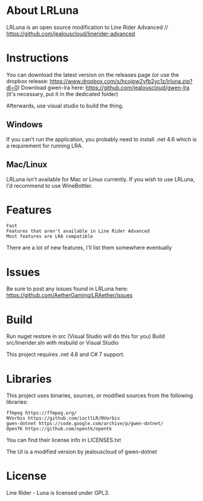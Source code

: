 # About LRLuna

LRLuna is an open source modification to Line Rider Advanced // https://github.com/jealouscloud/linerider-advanced
# Instructions

You can download the latest version on the releases page (or use the dropbox release: https://www.dropbox.com/s/hcojpw2yfb2yc1z/lrluna.zip?dl=0)
Download gwen-lra here: https://github.com/jealouscloud/gwen-lra (it's necessary, put it in the dedicated folder)

Afterwards, use visual studio to build the thing.

## Windows

If you can't run the application, you probably need to install .net 4.6 which is a requirement for running LRA.
## Mac/Linux

LRLuna isn't available for Mac or Linux currently. If you wish to use LRLuna, I'd recommend to use WineBottler.
# Features

    Fast
    Features that aren't available in Line Rider Advanced
    Most features are LRA compatible

There are a lot of new features, I'll list them somewhere eventually
# Issues

Be sure to post any issues found in LRLuna here: https://github.com/AetherGaming/LRAether/issues
# Build

Run nuget restore in src (Visual Studio will do this for you) Build src/linerider.sln with msbuild or Visual Studio

This project requires .net 4.6 and C# 7 support.
# Libraries

This project uses binaries, sources, or modified sources from the following libraries:

    ffmpeg https://ffmpeg.org/
    NVorbis https://github.com/ioctlLR/NVorbis
    gwen-dotnet https://code.google.com/archive/p/gwen-dotnet/
    OpenTK https://github.com/opentk/opentk

You can find their license info in LICENSES.txt

The UI is a modified version by jealouscloud of gwen-dotnet
# License

Line Rider - Luna is licensed under GPL3.
